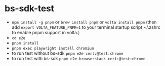 # bs-sdk-test

- `npm install -g pnpm` or `brew install pnpm` or `volta install pnpm` (then add `export VOLTA_FEATURE_PNPM=1` to your terminal startup script ~/.zshrc to enable pnpm support in volta.)
- `cd e2e`
- `pnpm install`
- `pnpm exec playwright install chromium`
- to run test without bs-sdk `pnpm e2e cert:@test:chrome`
- to run test with bs-sdk `pnpm e2e-browserstack cert:@test:chrome`
